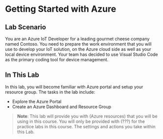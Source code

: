 # Getting Started with Azure

## Lab Scenario

You are an Azure IoT Developer for a leading gourmet cheese company named Contoso. You need to prepare the work environment that you will use to develop your IoT solution, on the Azure cloud side as well as your local device environment. Your team has decided to use Visual Studio Code as the primary coding tool for device management.

## In This Lab
In this lab, you will become familiar with Azure portal and setup your resource group. The tasks in the lab include:

* Explore the Azure Portal
* Create an Azure Dashboard and Resource Group

> **Note**: This lab will provide you with (Azure resources) that you will be using in this course. You will only be provided with (???) for the practice labs in this course. The settings and actions you take within this Lab.

[//]:<> (TODO:Follow instructions provided by your instructor to obtain/redeem your Azure Pass.)
